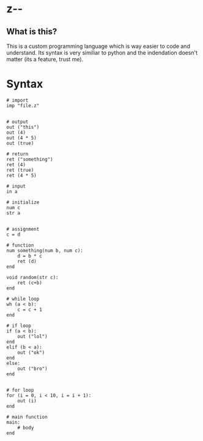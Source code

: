 # z--

## What is this? 

This is a custom programming language which is way easier to code and understand. Its syntax is very similiar to python and the indendation doesn't matter (its a feature, trust me).


# Syntax

```
# import
imp "file.z"


# output
out ("this")
out (4)
out (4 * 5)
out (true)

# return
ret ("something")
ret (4)
ret (true)
ret (4 * 5)

# input
in a

# initialize
num c
str a


# assignment
c = d

# function
num something(num b, num c):
	d = b * c
	ret (d)
end

void random(str c):
    ret (c+b)
end

# while loop
wh (a < b):
	c = c + 1
end

# if loop
if (a < b):
	out ("lol")
end
elif (b < a):
	out ("ok")
end
else:
	out ("bro")
end


# for loop
for (i = 0, i < 10, i = i + 1):
	out (i)
end

# main function
main:
	# body
end

```
